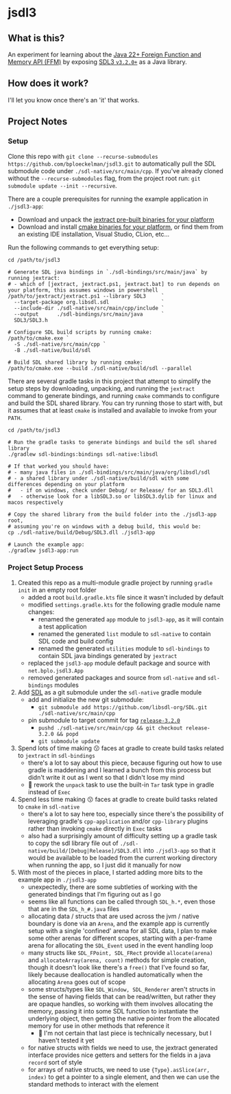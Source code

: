 # jsdl3

## What is this?

An experiment for learning about the [Java 22+ Foreign Function and Memory API (FFM)](https://docs.oracle.com/en/java/javase/22/core/foreign-function-and-memory-api.html)
by exposing [SDL3 `v3.2.0+`](https://github.com/libsdl-org/SDL/tree/release-3.2.0) as a Java library.

## How does it work?

I'll let you know once there's an 'it' that works.

## Project Notes

### Setup

Clone this repo with `git clone --recurse-submodules https://github.com/bploeckelman/jsdl3.git` to
automatically pull the SDL submodule code under `./sdl-native/src/main/cpp`. If you've already cloned
without the `--recurse-submodules` flag, from the project root run: `git submodule update --init --recursive`.

There are a couple prerequisites for running the example application in `./jsdl3-app`:

- Download and unpack the [jextract pre-built binaries for your platform](https://jdk.java.net/jextract/)
- Download and install [cmake binaries for your platform](https://cmake.org/download/),
  or find them from an existing IDE installation, Visual Studio, CLion, etc...

Run the following commands to get everything setup:

```shell
cd /path/to/jsdl3

# Generate SDL java bindings in `./sdl-bindings/src/main/java` by running jextract:
# - which of [jextract, jextract.ps1, jextract.bat] to run depends on your platform, this assumes windows in powershell
/path/to/jextract/jextract.ps1 --library SDL3     `
  --target-package org.libsdl.sdl                 `
  --include-dir ./sdl-native/src/main/cpp/include `
  --output      ./sdl-bindings/src/main/java      `
  SDL3/SDL3.h
  
# Configure SDL build scripts by running cmake:
/path/to/cmake.exe `
  -S ./sdl-native/src/main/cpp `
  -B ./sdl-native/build/sdl

# Build SDL shared library by running cmake:
/path/to/cmake.exe --build ./sdl-native/build/sdl --parallel
```

There are several gradle tasks in this project that attempt to simplify the setup steps by downloading,
unpacking, and running the `jextract` command to generate bindings, and running `cmake` commands to
configure and build the SDL shared library. You can try running those to start with, but it assumes
that at least `cmake` is installed and available to invoke from your `PATH`.

```shell
cd /path/to/jsdl3

# Run the gradle tasks to generate bindings and build the sdl shared library
./gradlew sdl-bindings:bindings sdl-native:libsdl

# If that worked you should have:
# - many java files in ./sdl-bindings/src/main/java/org/libsdl/sdl
# - a shared library under ./sdl-native/build/sdl with some differences depending on your platform
#   - if on windows, check under Debug/ or Release/ for an SDL3.dll
#   - otherwise look for a libSDL3.so or libSDL3.dylib for linux and macos respectively

# Copy the shared library from the build folder into the ./jsdl3-app root,
# assuming you're on windows with a debug build, this would be:
cp ./sdl-native/build/Debug/SDL3.dll ./jsdl3-app

# Launch the example app:
./gradlew jsdl3-app:run
```

### Project Setup Process

1) Created this repo as a multi-module gradle project by running `gradle init` in an empty root folder
    - added a root `build.gradle.kts` file since it wasn't included by default
    - modified `settings.gradle.kts` for the following gradle module name changes:
       - renamed the generated `app` module to `jsdl3-app`, as it will contain a test application
       - renamed the generated `list` module to `sdl-native` to contain SDL code and build config
       - renamed the generated `utilities` module to `sdl-bindings` to contain SDL java bindings generated by `jextract`
    - replaced the `jsdl3-app` module default package and source with `net.bplo.jsdl3.App`
    - removed generated packages and source from `sdl-native` and `sdl-bindings` modules
2) Add [SDL](https://github.com/libsdl-org/SDL) as a git submodule under the `sdl-native` gradle module
    - add and initialize the new git submodule:
        - `git submodule add https://github.com/libsdl-org/SDL.git ./sdl-native/src/main/cpp`
    - pin submodule to target commit for tag [`release-3.2.0`](https://github.com/libsdl-org/SDL/tree/release-3.2.0)
        - `pushd ./sdl-native/src/main/cpp && git checkout release-3.2.0 && popd`
        - `git submodule update`
3) Spend lots of time making :kissing: faces at gradle to create build tasks related to `jextract` in `sdl-bindings`
    - there's a lot to say about this piece, because figuring out how to use gradle is maddening
      and I learned a bunch from this process but didn't write it out as I went so that I didn't lose my mind
    - :pushpin: rework the `unpack` task to use the built-in `Tar` task type in gradle instead of `Exec`
4) Spend less time making :kissing: faces at gradle to create build tasks related to `cmake` in `sdl-native`
    - there's a lot to say here too, especially since there's the possibility of leveraging gradle's
      `cpp-application` and/or `cpp-library` plugins rather than invoking `cmake` directly in `Exec` tasks
    - also had a surprisingly amount of difficulty setting up a gradle task to copy the sdl library file
      out of `./sdl-native/build/[Debug|Release]/SDL3.dll` into `./jsdl3-app` so that it would be available
      to be loaded from the current working directory when running the app, so I just did it manually for now
5) With most of the pieces in place, I started adding more bits to the example app in `./jsdl3-app`
    - unexpectedly, there are some subtleties of working with the generated bindings that I'm figuring out as I go
    - seems like all functions can be called through `SDL_h.*`, even those that are in the `SDL_h_#.java` files
    - allocating data / structs that are used across the jvm / native boundary is done via an `Arena`,
      and the example app is currently setup with a single 'confined' arena for all SDL data,
      I plan to make some other arenas for different scopes, starting with a per-frame arena for allocating
      the `SDL_Event` used in the event handling loop
    - many structs like `SDL_FPoint, SDL_FRect` provide `allocate(arena)` and `allocateArray(arena, count)`
      methods for simple creation, though it doesn't look like there's a `free()` that I've found so far,
      likely because deallocation is handled automatically when the allocating `Arena` goes out of scope
    - some structs/types like `SDL_Window, SDL_Renderer` aren't structs in the sense of having fields
      that can be read/written, but rather they are opaque handles, so working with them involves
      allocating the memory, passing it into some SDL function to instantiate the underlying object,
      then getting the native pointer from the allocated memory for use in other methods that reference it
        - :thinking: I'm not certain that last piece is technically necessary, but I haven't tested it yet
    - for native structs with fields we need to use, the jextract generated interface provides nice
      getters and setters for the fields in a java `record` sort of style
    - for arrays of native structs, we need to use `{Type}.asSlice(arr, index)` to get a pointer to
      a single element, and then we can use the standard methods to interact with the element
